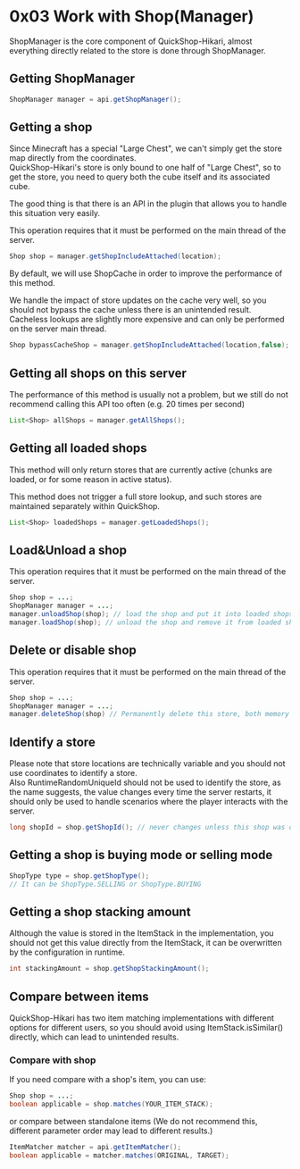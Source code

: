 # 0x03 Work with Shop(Manager)

ShopManager is the core component of QuickShop-Hikari, almost everything directly related to the store is done through ShopManager.

## Getting ShopManager

```java
ShopManager manager = api.getShopManager();
```

## Getting a shop

Since Minecraft has a special "Large Chest", we can't simply get the store map directly from the coordinates.  
QuickShop-Hikari's store is only bound to one half of "Large Chest", so to get the store, you need to query both the cube itself and its associated cube.

The good thing is that there is an API in the plugin that allows you to handle this situation very easily.

This operation requires that it must be performed on the main thread of the server.

```java
Shop shop = manager.getShopIncludeAttached(location);
```

By default, we will use ShopCache in order to improve the performance of this method.  

We handle the impact of store updates on the cache very well, so you should not bypass the cache unless there is an unintended result.
Cacheless lookups are slightly more expensive and can only be performed on the server main thread.

```java
Shop bypassCacheShop = manager.getShopIncludeAttached(location,false);
```

## Getting all shops on this server

The performance of this method is usually not a problem, but we still do not recommend calling this API too often (e.g. 20 times per second)

```java
List<Shop> allShops = manager.getAllShops();
```

## Getting all loaded shops

This method will only return stores that are currently active (chunks are loaded, or for some reason in active status).

This method does not trigger a full store lookup, and such stores are maintained separately within QuickShop.

```java
List<Shop> loadedShops = manager.getLoadedShops();
```

## Load&Unload a shop

This operation requires that it must be performed on the main thread of the server.

```java
Shop shop = ...;
ShopManager manager = ...;
manager.unloadShop(shop); // load the shop and put it into loaded shops list
manager.loadShop(shop); // unload the shop and remove it from loaded shops list
```

## Delete or disable shop

This operation requires that it must be performed on the main thread of the server.

```java
Shop shop = ...;
ShopManager manager = ...;
manager.deleteShop(shop) // Permanently delete this store, both memory and database
```

## Identify a store

Please note that store locations are technically variable and you should not use coordinates to identify a store.  
Also RuntimeRandomUniqueId should not be used to identify the store, as the name suggests, the value changes every time the server restarts, it should only be used to handle scenarios where the player interacts with the server.

```java
long shopId = shop.getShopId(); // never changes unless this shop was deleted, it can be -1 if shop not ready yet, e.g ShopCreateEvent, use ShopCreateSuccessEvent instead.
```

## Getting a shop is buying mode or selling mode

```java
ShopType type = shop.getShopType();
// It can be ShopType.SELLING or ShopType.BUYING
```

## Getting a shop stacking amount

Although the value is stored in the ItemStack in the implementation, you should not get this value directly from the ItemStack, it can be overwritten by the configuration in runtime.

```java
int stackingAmount = shop.getShopStackingAmount();
```

## Compare between items

QuickShop-Hikari has two item matching implementations with different options for different users, so you should avoid using ItemStack.isSimilar() directly, which can lead to unintended results.

### Compare with shop

If you need compare with a shop's item, you can use:

```java
Shop shop = ...;
boolean applicable = shop.matches(YOUR_ITEM_STACK);
```

or compare between standalone items (We do not recommend this, different parameter order may lead to different results.)

```java
ItemMatcher matcher = api.getItemMatcher();
boolean applicable = matcher.matches(ORIGINAL, TARGET);
```

